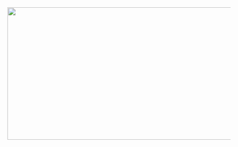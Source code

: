 <a href="https://www.gitanimals.org/en_US?utm_medium=image&utm_source=chqkq&utm_content=farm">
<img
  src="https://render.gitanimals.org/farms/chqkq"
  width="600"
  height="300"
/>
</a>
